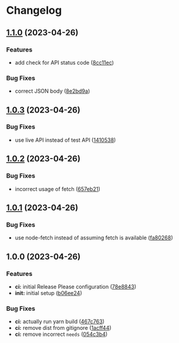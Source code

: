 # Changelog

## [1.1.0](https://github.com/stainless-api/trigger-release-please/compare/v1.0.3...v1.1.0) (2023-04-26)


### Features

* add check for API status code ([8cc11ec](https://github.com/stainless-api/trigger-release-please/commit/8cc11ec27ea580482c5cee3d0b3e8e5cf908f363))


### Bug Fixes

* correct JSON body ([8e2bd9a](https://github.com/stainless-api/trigger-release-please/commit/8e2bd9a50fdc2892f84a33d67185ebdcc94da314))

## [1.0.3](https://github.com/stainless-api/trigger-release-please/compare/v1.0.2...v1.0.3) (2023-04-26)


### Bug Fixes

* use live API instead of test API ([1410538](https://github.com/stainless-api/trigger-release-please/commit/14105385ace322fdbd0fb904da8ddb85aaa6765b))

## [1.0.2](https://github.com/stainless-api/trigger-release-please/compare/v1.0.1...v1.0.2) (2023-04-26)


### Bug Fixes

* incorrect usage of fetch ([657eb21](https://github.com/stainless-api/trigger-release-please/commit/657eb2132ce9538e63cb93922513ff6295057a5f))

## [1.0.1](https://github.com/stainless-api/trigger-release-please/compare/v1.0.0...v1.0.1) (2023-04-26)


### Bug Fixes

* use node-fetch instead of assuming fetch is available ([fa80268](https://github.com/stainless-api/trigger-release-please/commit/fa802680cb8fd1fe1f8951355afc8052b8832ba6))

## 1.0.0 (2023-04-26)


### Features

* **ci:** initial Release Please configuration ([78e8843](https://github.com/stainless-api/trigger-release-please/commit/78e8843830410b17d1f06542b9ae48aece30b8fd))
* **init:** initial setup ([b06ee24](https://github.com/stainless-api/trigger-release-please/commit/b06ee2405cbf2bb8f948aaef7072385ca1bbf263))


### Bug Fixes

* **ci:** actually run yarn build ([467c763](https://github.com/stainless-api/trigger-release-please/commit/467c763183ba2c757e4d203887fa73246fa04ac0))
* **ci:** remove dist from gitignore ([1acff44](https://github.com/stainless-api/trigger-release-please/commit/1acff44f46edb338c900d42da46a28c2ae8b2c45))
* **ci:** remove incorrect `needs` ([054c3b4](https://github.com/stainless-api/trigger-release-please/commit/054c3b4b0093b77e061303e2fb22b1081b9ccf61))
